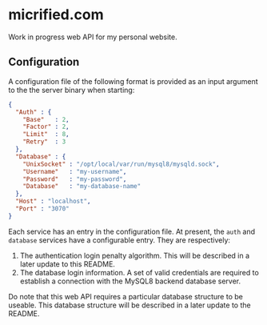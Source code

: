 # micrified.com

Work in progress web API for my personal website.

## Configuration

A configuration file of the following format is provided as an input argument to the the server binary when starting:

```json
{
  "Auth" : {
    "Base"   : 2,
    "Factor" : 2,
    "Limit"  : 8,
    "Retry"  : 3
  },
  "Database" : {
    "UnixSocket" : "/opt/local/var/run/mysql8/mysqld.sock",
    "Username"   : "my-username",
    "Password"   : "my-password",
    "Database"   : "my-database-name"
  },
  "Host" : "localhost",
  "Port" : "3070"
}
```

Each service has an entry in the configuration file. At present, the `auth` and `database` services have a configurable entry. They are respectively:
1. The authentication login penalty algorithm. This will be described in a later update to this README.
2. The database login information. A set of valid credentials are required to establish a connection with the MySQL8 backend database server. 

Do note that this web API requires a particular database structure to be useable. This database structure will be described in a later update to the README. 


